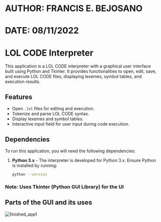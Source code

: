 # AUTHOR: FRANCIS E. BEJOSANO
# DATE: 08/11/2022

# LOL CODE Interpreter

This application is a LOL CODE interpreter with a graphical user interface built using Python and Tkinter. It provides functionalities to open, edit, save, and execute LOL CODE files, displaying lexemes, symbol tables, and execution results.

## Features

- Open `.lol` files for editing and execution.
- Tokenize and parse LOL CODE syntax.
- Display lexemes and symbol tables.
- Interactive input field for user input during code execution.

## Dependencies

To run this application, you will need the following dependencies:

1. **Python 3.x** - The interpreter is developed for Python 3.x. Ensure Python is installed by running:
   ```bash
   python --version


### Note: Uses Tkinter (Python GUI Library) for the UI

## Parts of the GUI and its uses
![finished_app1](gui_parts.png)
